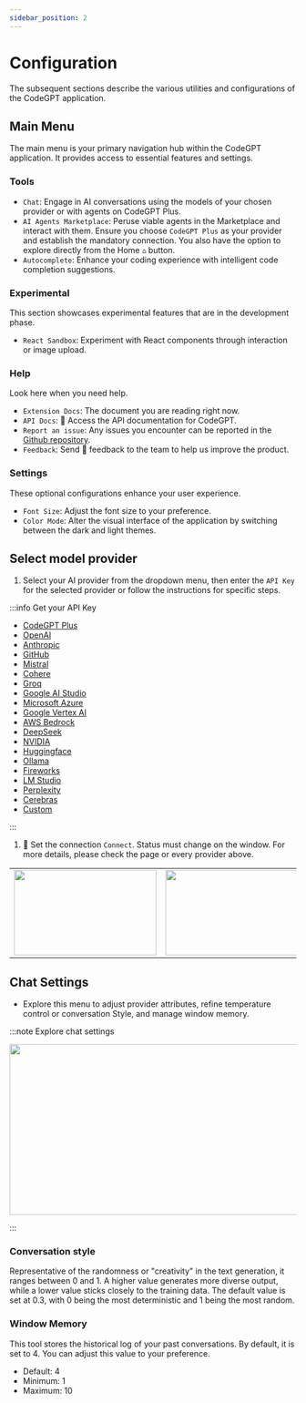 ```yaml
---
sidebar_position: 2
---
```


# Configuration

The subsequent sections describe the various utilities and configurations of the CodeGPT application.

## Main Menu

The main menu is your primary navigation hub within the CodeGPT application. It provides access to essential features and settings.

### Tools

- `Chat`: Engage in AI conversations using the models of your chosen provider or with agents on CodeGPT Plus.
- `AI Agents Marketplace`: Peruse viable agents in the Marketplace and interact with them. Ensure you choose `CodeGPT Plus` as your provider and establish the mandatory connection. You also have the option to explore directly from the Home `⌂` button.
- `Autocomplete`: Enhance your coding experience with intelligent code completion suggestions.

### Experimental 

This section showcases experimental features that are in the development phase.

- `React Sandbox`: Experiment with React components through interaction or image upload.


### Help
Look here when you need help.

- `Extension Docs`: The document you are reading right now.
- `API Docs`: 📝 Access the API documentation for CodeGPT.
- `Report an issue`: Any issues you encounter can be reported in the [Github repository](https://github.com/JudiniLabs/code-gpt-docs/issues).
- `Feedback`: Send 💌 feedback to the team to help us improve the product. 

### Settings

These optional configurations enhance your user experience.

- `Font Size`: Adjust the font size to your preference.
- `Color Mode`: Alter the visual interface of the application by switching between the dark and light themes.



## Select model provider

1. Select your AI provider from the dropdown menu, then enter the `API Key` for the selected provider or follow the instructions for specific steps.

:::info Get your API Key

- [CodeGPT Plus](/docs/tutorial-ai-providers/codegptplus_v2)
- [OpenAI](/docs/tutorial-ai-providers/openai)
- [Anthropic](/docs/tutorial-ai-providers/anthropic)
- [GitHub](/docs/tutorial-ai-providers/github_models)
- [Mistral](/docs/tutorial-ai-providers/mistral)
- [Cohere](/docs/tutorial-ai-providers/cohere)
- [Groq](/docs/tutorial-ai-providers/groq)
- [Google AI Studio](/docs/tutorial-ai-providers/google_studio)
- [Microsoft Azure](/docs/tutorial-ai-providers/microsoft-azure)
- [Google Vertex AI](/docs/tutorial-ai-providers/google_vertex)
- [AWS Bedrock](https://docs.codegpt.co/docs/tutorial-ai-providers/bedrock)
- [DeepSeek](/docs/tutorial-ai-providers/deepseek)
- [NVIDIA](/docs/tutorial-ai-providers/nvidia)
- [Huggingface](/docs/tutorial-ai-providers/huggingface)
- [Ollama](/docs/tutorial-ai-providers/ollama)
- [Fireworks](/docs/tutorial-ai-providers/fireworks)
- [LM Studio](/docs/tutorial-ai-providers/lmstudio)
- [Perplexity](/docs/tutorial-ai-providers/perplexity)
- [Cerebras](/docs/tutorial-ai-providers/cerebras)
- [Custom](/docs/tutorial-ai-providers/custom)

:::

1. 🔑 Set the connection `Connect`. Status must change on the window. For more details, please check the page or every provider above.

  <table>
    <tr>
      <td align="center">
        <img width="250" height="150" src="https://github.com/user-attachments/assets/0f562594-1023-44ce-beed-f2d5d9321fff" />
      </td>
      <td align="center">
        <img width="250" height="150" src="https://github.com/user-attachments/assets/a4230449-9148-44cb-b784-ed2835b519da" />
      </td>
    </tr>
  </table>

## Chat Settings 

- Explore this menu to adjust provider attributes, refine temperature control or conversation Style, and manage window memory.

:::note Explore chat settings
<p align="center"><img width="550" height="300" src="https://github.com/user-attachments/assets/d5971d49-a13a-472b-a0a2-601359154bf3"/></p>

:::

### Conversation style

Representative of the randomness or "creativity" in the text generation, it ranges between 0 and 1. A higher value generates more diverse output, while a lower value sticks closely to the training data. The default value is set at 0.3, with 0 being the most deterministic and 1 being the most random.

### Window Memory

This tool stores the historical log of your past conversations. By default, it is set to 4. You can adjust this value to your preference.

- Default: 4
- Minimum: 1
- Maximum: 10
